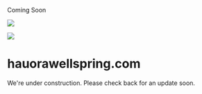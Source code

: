 Coming Soon








![](//assets.squarespace.com/universal/images-v6/parking-page/black-grid.jpg)

[![](//assets.squarespace.com/universal/images-v6/damask/logo-light.svg)](http://www.squarespace.com)

hauorawellspring.com
====================

We're under construction. Please check back for an update soon.